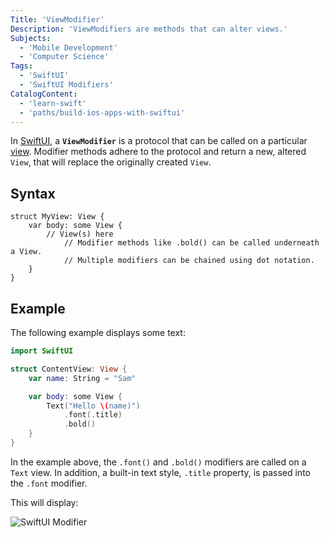 ```yaml
---
Title: 'ViewModifier'
Description: 'ViewModifiers are methods that can alter views.'
Subjects:
  - 'Mobile Development'
  - 'Computer Science'
Tags:
  - 'SwiftUI'
  - 'SwiftUI Modifiers'
CatalogContent:
  - 'learn-swift'
  - 'paths/build-ios-apps-with-swiftui'
---
```


In [SwiftUI](https://www.codecademy.com/resources/docs/swiftui), a **`ViewModifier`** is a protocol that can be called on a particular [view](https://www.codecademy.com/resources/docs/swiftui/views). Modifier methods adhere to the protocol and return a new, altered `View`, that will replace the originally created `View`.

## Syntax

```pseudo
struct MyView: View {
    var body: some View {
        // View(s) here
            // Modifier methods like .bold() can be called underneath a View.
            // Multiple modifiers can be chained using dot notation.
    }
}
```

## Example

The following example displays some text:

```swift
import SwiftUI

struct ContentView: View {
    var name: String = "Sam"

    var body: some View {
        Text("Hello \(name)")
            .font(.title)
            .bold()
    }
}
```

In the example above, the `.font()` and `.bold()` modifiers are called on a `Text` view. In addition, a built-in text style, `.title` property, is passed into the `.font` modifier.

This will display:

![SwiftUI Modifier](https://raw.githubusercontent.com/Codecademy/docs/main/media/swiftui-viewmodifier.png)
